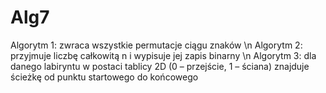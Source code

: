 # Alg7


Algorytm 1: zwraca wszystkie permutacje ciągu znaków \n
Algorytm 2: przyjmuje liczbę całkowitą n i wypisuje jej zapis binarny  \n
Algorytm 3: dla danego labiryntu w postaci tablicy 2D (0 – przejście, 1 – ściana) znajduje ścieżkę od punktu startowego do końcowego